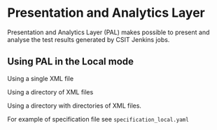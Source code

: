 # Presentation and Analytics Layer

Presentation and Analytics Layer (PAL) makes possible to present and 
analyse the test results generated by CSIT Jenkins jobs.

## Using PAL in the Local mode



Using a single XML file

Using a directory of XML files

Using a directory with directories of XML files.



For example of specification file see `specification_local.yaml`
